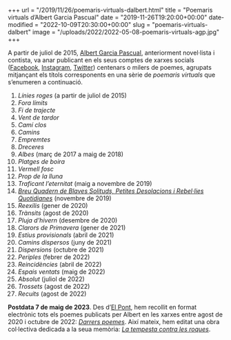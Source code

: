 +++
url = "/2019/11/26/poemaris-virtuals-dalbert.html"
title = "Poemaris virtuals d’Albert Garcia Pascual"
date = "2019-11-26T19:20:00+00:00"
date-modified = "2022-10-09T20:30:00+00:00"
slug = "poemaris-virtuals-dalbert"
image = "/uploads/2022/2022-05-08-poemaris-virtuals-agp.jpg"
+++

A partir de juliol de 2015, [Albert Garcia Pascual](https://www.elpontdeleslletres.cat/2011/03/02/albert-garcia-i-pascual/), anteriorment novel·lista i contista, va anar publicant en els seus comptes de xarxes socials ([Facebook](https://www.facebook.com/albert.garciapascual), [Instagram](https://www.instagram.com/albertgarciapascual/), [Twitter](https://twitter.com/tombatossalator)) centenars o milers de poemes, agrupats mitjançant els títols corresponents en una sèrie de *poemaris virtuals* que s’enumeren a continuació.

1. *Línies roges* (a partir de juliol de 2015)
2. *Fora límits*
3. *Fi de trajecte*
4. *Vent de tardor*
5. *Camí clos*
6. *Camins*
7. *Empremtes*
8. *Dreceres*
9. *Albes* (març de 2017 a maig de 2018)
10. *Platges de boira*
11. *Vermell fosc*
12. *Prop de la lluna*
13. *Traficant l’eternitat* (maig a novembre de 2019)
14. [*Breu Quadern de Blaves Solituds, Petites Desolacions i Rebel·lies Quotidianes*](https://www.elpontdeleslletres.cat/2021/11/05/breu-quadern-albert-garcia-pascual/) (novembre de 2019)
15. *Reexilis* (gener de 2020)
16. *Trànsits* (agost de 2020)
17. *Pluja d’hivern* (desembre de 2020)
18. *Clarors de Primavera* (gener de 2021)
19. *Estius provisionals* (abril de 2021)
20. *Camins dispersos* (juny de 2021)
21. *Dispersions* (octubre de 2021)
22. *Periples* (febrer de 2022)
23. *Reincidències* (abril de 2022)
24. *Espais ventats* (maig de 2022)
25. *Absolut* (juliol de 2022)
26. *Trossets* (agost de 2022)
27. *Recuits* (agost de 2022)

**Postdata 7 de maig de 2023**. Des d’[El Pont](https://www.elpontdeleslletres.cat/), hem recollit en format electrònic tots els poemes publicats per Albert en les xarxes entre agost de 2020 i octubre de 2022: [*Darrers poemes*](https://www.elpontdeleslletres.cat/2023/04/23/darrers-poemes-albert-garcia-pascual/). Així mateix, hem editat una obra col·lectiva dedicada a la seua memòria: [*La tempesta contra les roques*](https://www.elpontdeleslletres.cat/2023/05/09/tempesta-contra-les-roques/).